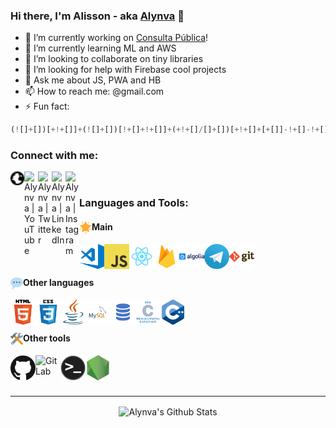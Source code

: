 ### Hi there, I'm Alisson - aka [Alynva][website] 👋

- 🔭 I’m currently working on [Consulta Pública][consulta]!
- 🌱 I’m currently learning ML and AWS
- 👯 I’m looking to collaborate on tiny libraries
- 🤔 I’m looking for help with Firebase cool projects
- 💬 Ask me about JS, PWA and HB
- 📫 How to reach me: @gmail.com
- ⚡ Fun fact:
```js
(![]+[])[+!+[]]+(![]+[])[!+[]+!+[]]+(+!+[]/[]+[])[+!+[]+[+[]]-!+[]-!+[]-!+[]]+([]+[][[]])[+!+[]]+([]+[][(![]+[])[+[]]+([![]]+[][[]])[+!+[]+[+[]]]+(![]+[])[!+[]+!+[]]+(![]+[])[!+[]+!+[]]])[!+[]+!+[]+[!+[]+!+[]+!+[]]]+(![]+[])[+!+[]]
```

### Connect with me:

[<img align="left" alt="alynva.com" width="22px" src="https://raw.githubusercontent.com/iconic/open-iconic/master/svg/globe.svg" />][website]
[<img align="left" alt="Alynva | YouTube" width="22px" src="https://cdn.jsdelivr.net/npm/simple-icons@v3/icons/youtube.svg" />][youtube]
[<img align="left" alt="Alynva | Twitter" width="22px" src="https://cdn.jsdelivr.net/npm/simple-icons@v3/icons/twitter.svg" />][twitter]
[<img align="left" alt="Alynva | LinkedIn" width="22px" src="https://cdn.jsdelivr.net/npm/simple-icons@v3/icons/linkedin.svg" />][linkedin]
[<img align="left" alt="Alynva | Instagram" width="22px" src="https://cdn.jsdelivr.net/npm/simple-icons@v3/icons/instagram.svg" />][instagram]

<br />

### Languages and Tools:

#### <img align="left" alt="Main" width="20px" src="https://raw.githubusercontent.com/twitter/twemoji/54df6a1340154c4f5bad09c85de8b720c5373c03/assets/svg/1f31f.svg" /> Main

<img align="left" alt="Visual Studio Code" width="40px" src="https://raw.githubusercontent.com/github/explore/80688e429a7d4ef2fca1e82350fe8e3517d3494d/topics/visual-studio-code/visual-studio-code.png" />
<img align="left" alt="JavaScript" width="40px" src="https://raw.githubusercontent.com/github/explore/80688e429a7d4ef2fca1e82350fe8e3517d3494d/topics/javascript/javascript.png" />
<img align="left" alt="React" width="40px" src="https://raw.githubusercontent.com/github/explore/80688e429a7d4ef2fca1e82350fe8e3517d3494d/topics/react/react.png" />
<img align="left" alt="Firebase" width="40px" src="https://raw.githubusercontent.com/github/explore/80688e429a7d4ef2fca1e82350fe8e3517d3494d/topics/firebase/firebase.png" />
<img align="left" alt="Algolia" width="40px" src="https://raw.githubusercontent.com/github/explore/ef2e43512bb3fb76803e5cda99a87bcc4b601b7a/topics/algolia/algolia.png" />
<img align="left" alt="Telegram Bots" width="40px" src="https://raw.githubusercontent.com/github/explore/80688e429a7d4ef2fca1e82350fe8e3517d3494d/topics/telegram/telegram.png" />
<img align="left" alt="Git" width="40px" src="https://raw.githubusercontent.com/github/explore/80688e429a7d4ef2fca1e82350fe8e3517d3494d/topics/git/git.png" />

<br />
<br />

#### <img align="left" alt="Languages" width="20px" src="https://raw.githubusercontent.com/twitter/twemoji/54df6a1340154c4f5bad09c85de8b720c5373c03/assets/svg/1f4ac.svg" /> Other languages

<img align="left" alt="HTML5" width="40px" src="https://raw.githubusercontent.com/github/explore/80688e429a7d4ef2fca1e82350fe8e3517d3494d/topics/html/html.png" />
<img align="left" alt="CSS3" width="40px" src="https://raw.githubusercontent.com/github/explore/80688e429a7d4ef2fca1e82350fe8e3517d3494d/topics/css/css.png" />
<img align="left" alt="Java" width="40px" src="https://raw.githubusercontent.com/github/explore/80688e429a7d4ef2fca1e82350fe8e3517d3494d/topics/java/java.png" />
<img align="left" alt="MySQL" width="40px" src="https://raw.githubusercontent.com/github/explore/80688e429a7d4ef2fca1e82350fe8e3517d3494d/topics/mysql/mysql.png" />
<img align="left" alt="SQL" width="40px" src="https://raw.githubusercontent.com/github/explore/80688e429a7d4ef2fca1e82350fe8e3517d3494d/topics/sql/sql.png" />
<img align="left" alt="C" width="40px" src="https://raw.githubusercontent.com/github/explore/80688e429a7d4ef2fca1e82350fe8e3517d3494d/topics/c/c.png" />
<img align="left" alt="C++" width="40px" src="https://raw.githubusercontent.com/github/explore/80688e429a7d4ef2fca1e82350fe8e3517d3494d/topics/cpp/cpp.png" />

<br />
<br />

#### <img align="left" alt="Tools" width="20px" src="https://raw.githubusercontent.com/twitter/twemoji/54df6a1340154c4f5bad09c85de8b720c5373c03/assets/svg/1f6e0.svg" /> Other tools

<img align="left" alt="GitHub" width="40px" src="https://raw.githubusercontent.com/github/explore/78df643247d429f6cc873026c0622819ad797942/topics/github/github.png" />
<img align="left" alt="GitLab" width="40px" src="https://cdn.jsdelivr.net/npm/simple-icons@v3/icons/gitlab.svg" />
<img align="left" alt="Terminal" width="40px" src="https://raw.githubusercontent.com/github/explore/80688e429a7d4ef2fca1e82350fe8e3517d3494d/topics/terminal/terminal.png" />
<img align="left" alt="Node.js" width="40px" src="https://raw.githubusercontent.com/github/explore/80688e429a7d4ef2fca1e82350fe8e3517d3494d/topics/nodejs/nodejs.png" />

<br />
<br />
<br />

---

<p align="center">
<img align="center" alt="Alynva's Github Stats" src="https://github-readme-stats.vercel.app/api?username=Alynva&show_icons=true&hide_border=true&count_private=true" />
</p>

[website]: https://alynva.com
[consulta]: http://consultapublica.com.br/
[twitter]: https://twitter.com/Alynva
[youtube]: https://youtube.com/Alynva
[instagram]: https://instagram.com/Alynva
[linkedin]: https://linkedin.com/in/Alynva
